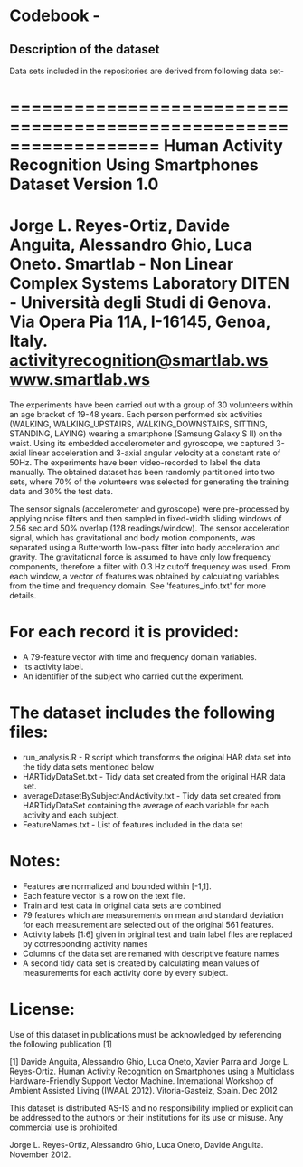 # Codebook - 

## Description of the dataset

Data sets included in the repositories are derived from following data set- 

==================================================================
Human Activity Recognition Using Smartphones Dataset
Version 1.0
==================================================================
Jorge L. Reyes-Ortiz, Davide Anguita, Alessandro Ghio, Luca Oneto.
Smartlab - Non Linear Complex Systems Laboratory
DITEN - Università degli Studi di Genova.
Via Opera Pia 11A, I-16145, Genoa, Italy.
activityrecognition@smartlab.ws
www.smartlab.ws
==================================================================

The experiments have been carried out with a group of 30 volunteers within an age bracket of 19-48 years. Each person performed six activities (WALKING, WALKING_UPSTAIRS, WALKING_DOWNSTAIRS, SITTING, STANDING, LAYING) wearing a smartphone (Samsung Galaxy S II) on the waist. Using its embedded accelerometer and gyroscope, we captured 3-axial linear acceleration and 3-axial angular velocity at a constant rate of 50Hz. The experiments have been video-recorded to label the data manually. The obtained dataset has been randomly partitioned into two sets, where 70% of the volunteers was selected for generating the training data and 30% the test data. 

The sensor signals (accelerometer and gyroscope) were pre-processed by applying noise filters and then sampled in fixed-width sliding windows of 2.56 sec and 50% overlap (128 readings/window). The sensor acceleration signal, which has gravitational and body motion components, was separated using a Butterworth low-pass filter into body acceleration and gravity. The gravitational force is assumed to have only low frequency components, therefore a filter with 0.3 Hz cutoff frequency was used. From each window, a vector of features was obtained by calculating variables from the time and frequency domain. See 'features_info.txt' for more details. 

For each record it is provided:
======================================

- A 79-feature vector with time and frequency domain variables. 
- Its activity label. 
- An identifier of the subject who carried out the experiment.

The dataset includes the following files:
=========================================

- run_analysis.R - R script which transforms the original HAR data set into the tidy data sets mentioned below 
- HARTidyDataSet.txt - Tidy data set created from the original HAR data set. 
- averageDatasetBySubjectAndActivity.txt - Tidy data set created from HARTidyDataSet containing the average of each variable for each activity and each subject.
- FeatureNames.txt - List of features included in the data set 

Notes: 
======
- Features are normalized and bounded within [-1,1].
- Each feature vector is a row on the text file.
- Train and test data in original data sets are combined
- 79 features which are measurements on mean and standard deviation for each measurement are selected out of the original 561 features.
- Activity labels [1:6] given in original test and train label files are replaced by cotrresponding activity names 
- Columns of the data set are remaned with descriptive feature names
- A second tidy data set is created by calculating mean values of measurements for each activity done by every subject. 



License:
========
Use of this dataset in publications must be acknowledged by referencing the following publication [1] 

[1] Davide Anguita, Alessandro Ghio, Luca Oneto, Xavier Parra and Jorge L. Reyes-Ortiz. Human Activity Recognition on Smartphones using a Multiclass Hardware-Friendly Support Vector Machine. International Workshop of Ambient Assisted Living (IWAAL 2012). Vitoria-Gasteiz, Spain. Dec 2012

This dataset is distributed AS-IS and no responsibility implied or explicit can be addressed to the authors or their institutions for its use or misuse. Any commercial use is prohibited.

Jorge L. Reyes-Ortiz, Alessandro Ghio, Luca Oneto, Davide Anguita. November 2012.
